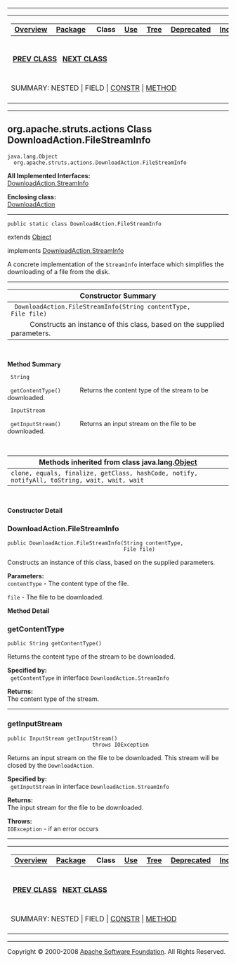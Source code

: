 ------------------------------------------------------------------------

<span id="navbar_top"></span> [](#skip-navbar_top "Skip navigation links")

<table>
<colgroup>
<col width="50%" />
<col width="50%" />
</colgroup>
<tbody>
<tr class="odd">
<td align="left"><span id="navbar_top_firstrow"></span>
<table>
<tbody>
<tr class="odd">
<td align="left"><a href="../../../../overview-summary.html.md"><strong>Overview</strong></a> </td>
<td align="left"><a href="package-summary.html.md"><strong>Package</strong></a> </td>
<td align="left"> <strong>Class</strong> </td>
<td align="left"><a href="class-use/DownloadAction.FileStreamInfo.html.md"><strong>Use</strong></a> </td>
<td align="left"><a href="package-tree.html.md"><strong>Tree</strong></a> </td>
<td align="left"><a href="../../../../deprecated-list.html.md"><strong>Deprecated</strong></a> </td>
<td align="left"><a href="../../../../index-all.html.md"><strong>Index</strong></a> </td>
<td align="left"><a href="../../../../help-doc.html.md"><strong>Help</strong></a> </td>
</tr>
</tbody>
</table></td>
<td align="left"></td>
</tr>
<tr class="even">
<td align="left"> <a href="../../../../org/apache/struts/actions/DownloadAction.html.md" title="class in org.apache.struts.actions"><strong>PREV CLASS</strong></a>   <a href="../../../../org/apache/struts/actions/DownloadAction.ResourceStreamInfo.html" title="class in org.apache.struts.actions"><strong>NEXT CLASS</strong></a></td>
<td align="left"><a href="../../../../index.html.md?org/apache/struts/actions/DownloadAction.FileStreamInfo.html"><strong>FRAMES</strong></a>    <a href="DownloadAction.FileStreamInfo.html"><strong>NO FRAMES</strong></a>    
<a href="../../../../allclasses-noframe.html.md"><strong>All Classes</strong></a></td>
</tr>
<tr class="odd">
<td align="left">SUMMARY: NESTED | FIELD | <a href="#constructor_summary">CONSTR</a> | <a href="#method_summary">METHOD</a></td>
<td align="left">DETAIL: FIELD | <a href="#constructor_detail">CONSTR</a> | <a href="#method_detail">METHOD</a></td>
</tr>
</tbody>
</table>

<span id="skip-navbar_top"></span>

------------------------------------------------------------------------

org.apache.struts.actions
 Class DownloadAction.FileStreamInfo
------------------------------------

    java.lang.Object
      org.apache.struts.actions.DownloadAction.FileStreamInfo

**All Implemented Interfaces:**  
[DownloadAction.StreamInfo](../../../../org/apache/struts/actions/DownloadAction.StreamInfo.html.md "interface in org.apache.struts.actions")

<!-- -->

**Enclosing class:**  
[DownloadAction](../../../../org/apache/struts/actions/DownloadAction.html.md "class in org.apache.struts.actions")

------------------------------------------------------------------------

    public static class DownloadAction.FileStreamInfo

extends [Object](http://java.sun.com/j2se/1.4.2/docs/api/java/lang/Object.html.md?is-external=true "class or interface in java.lang")

implements [DownloadAction.StreamInfo](../../../../org/apache/struts/actions/DownloadAction.StreamInfo.html.md "interface in org.apache.struts.actions")

A concrete implementation of the `StreamInfo` interface which simplifies the downloading of a file from the disk.

------------------------------------------------------------------------

<span id="constructor_summary"></span>

| **Constructor Summary**                                                            |
|------------------------------------------------------------------------------------|
| ` DownloadAction.FileStreamInfo(String contentType, File file)`                    
            Constructs an instance of this class, based on the supplied parameters.  |

  <span id="method_summary"></span>

**Method Summary**

` String`

` getContentType()`
           Returns the content type of the stream to be downloaded.

` InputStream`

` getInputStream()`
           Returns an input stream on the file to be downloaded.

 <span id="methods_inherited_from_class_java.lang.Object"></span>

| **Methods inherited from class java.lang.[Object](http://java.sun.com/j2se/1.4.2/docs/api/java/lang/Object.html.md?is-external=true "class or interface in java.lang")** |
|-----------------------------------------------------------------------------------------------------------------------------------------------------------------------|
| `clone, equals, finalize, getClass, hashCode, notify, notifyAll, toString, wait, wait, wait`                                                                          |

 

<span id="constructor_detail"></span>

**Constructor Detail**

### DownloadAction.FileStreamInfo

    public DownloadAction.FileStreamInfo(String contentType,
                                         File file)

Constructs an instance of this class, based on the supplied parameters.

**Parameters:**  
`contentType` - The content type of the file.

`file` - The file to be downloaded.

<span id="method_detail"></span>

**Method Detail**

### getContentType

    public String getContentType()

Returns the content type of the stream to be downloaded.

**Specified by:**  
` getContentType` in interface `DownloadAction.StreamInfo`

<!-- -->

**Returns:**  
The content type of the stream.

------------------------------------------------------------------------

### getInputStream

    public InputStream getInputStream()
                               throws IOException

Returns an input stream on the file to be downloaded. This stream will be closed by the `DownloadAction`.

**Specified by:**  
` getInputStream` in interface `DownloadAction.StreamInfo`

<!-- -->

**Returns:**  
The input stream for the file to be downloaded.

**Throws:**  
`IOException` - if an error occurs

------------------------------------------------------------------------

<span id="navbar_bottom"></span> [](#skip-navbar_bottom "Skip navigation links")

<table>
<colgroup>
<col width="50%" />
<col width="50%" />
</colgroup>
<tbody>
<tr class="odd">
<td align="left"><span id="navbar_bottom_firstrow"></span>
<table>
<tbody>
<tr class="odd">
<td align="left"><a href="../../../../overview-summary.html.md"><strong>Overview</strong></a> </td>
<td align="left"><a href="package-summary.html.md"><strong>Package</strong></a> </td>
<td align="left"> <strong>Class</strong> </td>
<td align="left"><a href="class-use/DownloadAction.FileStreamInfo.html.md"><strong>Use</strong></a> </td>
<td align="left"><a href="package-tree.html.md"><strong>Tree</strong></a> </td>
<td align="left"><a href="../../../../deprecated-list.html.md"><strong>Deprecated</strong></a> </td>
<td align="left"><a href="../../../../index-all.html.md"><strong>Index</strong></a> </td>
<td align="left"><a href="../../../../help-doc.html.md"><strong>Help</strong></a> </td>
</tr>
</tbody>
</table></td>
<td align="left"></td>
</tr>
<tr class="even">
<td align="left"> <a href="../../../../org/apache/struts/actions/DownloadAction.html.md" title="class in org.apache.struts.actions"><strong>PREV CLASS</strong></a>   <a href="../../../../org/apache/struts/actions/DownloadAction.ResourceStreamInfo.html" title="class in org.apache.struts.actions"><strong>NEXT CLASS</strong></a></td>
<td align="left"><a href="../../../../index.html.md?org/apache/struts/actions/DownloadAction.FileStreamInfo.html"><strong>FRAMES</strong></a>    <a href="DownloadAction.FileStreamInfo.html"><strong>NO FRAMES</strong></a>    
<a href="../../../../allclasses-noframe.html.md"><strong>All Classes</strong></a></td>
</tr>
<tr class="odd">
<td align="left">SUMMARY: NESTED | FIELD | <a href="#constructor_summary">CONSTR</a> | <a href="#method_summary">METHOD</a></td>
<td align="left">DETAIL: FIELD | <a href="#constructor_detail">CONSTR</a> | <a href="#method_detail">METHOD</a></td>
</tr>
</tbody>
</table>

<span id="skip-navbar_bottom"></span>

------------------------------------------------------------------------

Copyright © 2000-2008 [Apache Software Foundation](http://www.apache.org/). All Rights Reserved.
